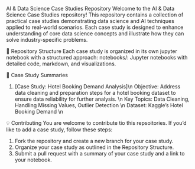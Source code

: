 AI & Data Science Case Studies Repository
Welcome to the AI & Data Science Case Studies repository! 
This repository contains a collection of practical case studies demonstrating data science and AI techniques applied to real-world scenarios. 
Each case study is designed to enhance understanding of core data science concepts and illustrate how they can solve industry-specific problems.

📂 Repository Structure
Each case study is organized in its own jupyter notebook with a structured approach:
notebooks/: Jupyter notebooks with detailed code, markdown, and visualizations.

📄 Case Study Summaries
1. [Case Study: Hotel Booking Demand Analysis]\n
Objective: Address data cleaning and preparation steps for a hotel booking dataset to ensure data reliability for further analysis. \n
Key Topics: Data Cleaning, Handling Missing Values, Outlier Detection \n
Dataset: Kaggle’s Hotel Booking Demand \n


💡 Contributing
You are welcome to contribute tio this repsoitories. 
If you’d like to add a case study, follow these steps:

1. Fork the repository and create a new branch for your case study.
2. Organize your case study as outlined in the Repository Structure.
3. Submit a pull request with a summary of your case study and a link to your notebook.
